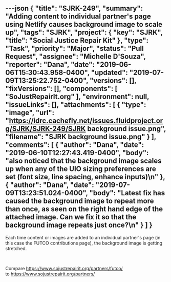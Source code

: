---json
{
  "title": "SJRK-249",
  "summary": "Adding content to individual partner's page using Netlify causes background image to scale up",
  "tags": "SJRK",
  "project": {
    "key": "SJRK",
    "title": "Social Justice Repair Kit"
  },
  "type": "Task",
  "priority": "Major",
  "status": "Pull Request",
  "assignee": "Michelle D'Souza",
  "reporter": "Dana",
  "date": "2019-06-06T15:30:43.958-0400",
  "updated": "2019-07-09T13:25:22.752-0400",
  "versions": [],
  "fixVersions": [],
  "components": [
    "SoJustRepairIt.org"
  ],
  "environment": null,
  "issueLinks": [],
  "attachments": [
    {
      "type": "image",
      "url": "https://idrc.cachefly.net/issues.fluidproject.org/SJRK/SJRK-249/SJRK background issue.png",
      "filename": "SJRK background issue.png"
    }
  ],
  "comments": [
    {
      "author": "Dana",
      "date": "2019-06-10T12:27:43.419-0400",
      "body": "also noticed that the background image scales up when any of the UIO sizing preferences are set (font size, line spacing, enhance inputs)\n"
    },
    {
      "author": "Dana",
      "date": "2019-07-09T13:23:51.024-0400",
      "body": "Latest fix has caused the background image to repeat more than once, as seen on the right hand edge of the attached image. Can we fix it so that the background image repeats just once?\n"
    }
  ]
}
---
Each time content or images are added to an individual partner's page (in this case the FUTCO contributions page), the background image is getting stretched.

 

Compare <https://www.sojustrepairit.org/partners/futco/>\
to <https://www.sojustrepairit.org/partners/>

        